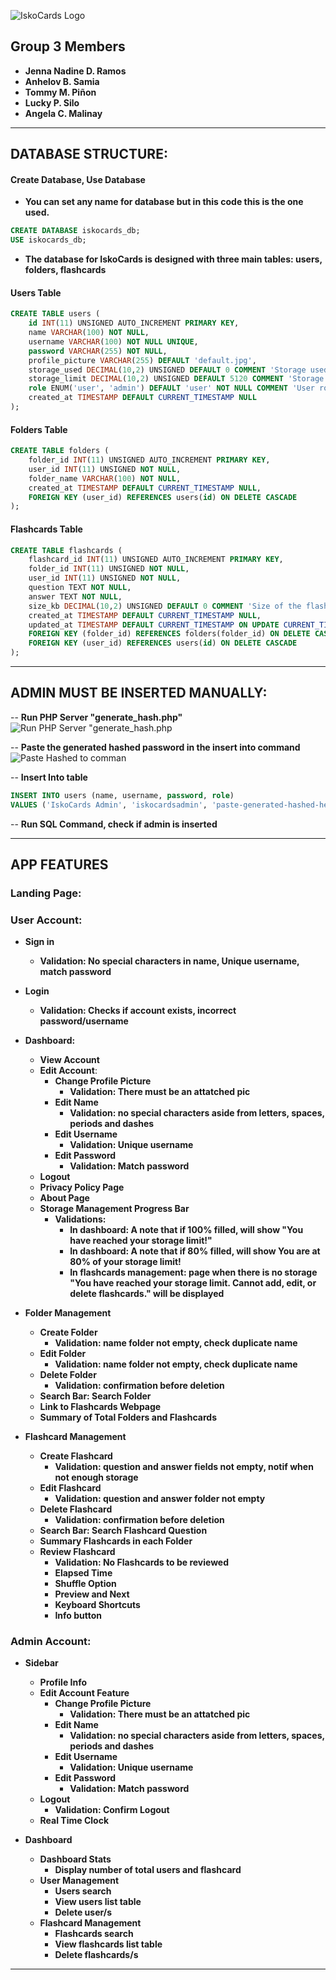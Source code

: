 ![IskoCards Logo](https://github.com/jennarms/IskoCards/blob/main/assets/LogoHeader.png)

## Group 3 Members

- **Jenna Nadine D. Ramos**
- **Anhelov B. Samia**
- **Tommy M. Piñon**
- **Lucky P. Silo**
- **Angela C. Malinay**

---

## DATABASE STRUCTURE:

#### **Create Database, Use Database**
- **You can set any name for database but in this code this is the one used.**
```sql
CREATE DATABASE iskocards_db;
USE iskocards_db;
```
- **The database for **IskoCards** is designed with three main tables: users, folders, flashcards**

#### **Users Table**
```sql
CREATE TABLE users (
    id INT(11) UNSIGNED AUTO_INCREMENT PRIMARY KEY,
    name VARCHAR(100) NOT NULL,
    username VARCHAR(100) NOT NULL UNIQUE,
    password VARCHAR(255) NOT NULL,
    profile_picture VARCHAR(255) DEFAULT 'default.jpg',
    storage_used DECIMAL(10,2) UNSIGNED DEFAULT 0 COMMENT 'Storage used in KB',
    storage_limit DECIMAL(10,2) UNSIGNED DEFAULT 5120 COMMENT 'Storage limit in KB (default: 5MB)',
    role ENUM('user', 'admin') DEFAULT 'user' NOT NULL COMMENT 'User role (user or admin)',
    created_at TIMESTAMP DEFAULT CURRENT_TIMESTAMP NULL
);
```

#### **Folders Table**
```sql
CREATE TABLE folders (
    folder_id INT(11) UNSIGNED AUTO_INCREMENT PRIMARY KEY,
    user_id INT(11) UNSIGNED NOT NULL,
    folder_name VARCHAR(100) NOT NULL,
    created_at TIMESTAMP DEFAULT CURRENT_TIMESTAMP NULL,
    FOREIGN KEY (user_id) REFERENCES users(id) ON DELETE CASCADE
);
```
#### **Flashcards Table**
```sql
CREATE TABLE flashcards (
    flashcard_id INT(11) UNSIGNED AUTO_INCREMENT PRIMARY KEY,
    folder_id INT(11) UNSIGNED NOT NULL,
    user_id INT(11) UNSIGNED NOT NULL,
    question TEXT NOT NULL,
    answer TEXT NOT NULL,
    size_kb DECIMAL(10,2) UNSIGNED DEFAULT 0 COMMENT 'Size of the flashcard in KB',
    created_at TIMESTAMP DEFAULT CURRENT_TIMESTAMP NULL,
    updated_at TIMESTAMP DEFAULT CURRENT_TIMESTAMP ON UPDATE CURRENT_TIMESTAMP,
    FOREIGN KEY (folder_id) REFERENCES folders(folder_id) ON DELETE CASCADE,
    FOREIGN KEY (user_id) REFERENCES users(id) ON DELETE CASCADE
);
```
---

## ADMIN MUST BE INSERTED MANUALLY:
-- **Run PHP Server "generate_hash.php"**
![Run PHP Server "generate_hash.php](https://raw.githubusercontent.com/jennarms/IskoCards/refs/heads/main/Github%20Demo%20Pics/Insert%20Admin%201.png)

-- **Paste the generated hashed password in the insert into command**
![Paste Hashed to comman](https://raw.githubusercontent.com/jennarms/IskoCards/refs/heads/main/Github%20Demo%20Pics/Insert%20Admin%202.png)

-- **Insert Into table**
```sql
INSERT INTO users (name, username, password, role) 
VALUES ('IskoCards Admin', 'iskocardsadmin', 'paste-generated-hashed-here', 'admin');
```

-- **Run SQL Command, check if admin is inserted**

---

## APP FEATURES

### **Landing Page**:

### **User Account**:
- **Sign in**
    - **Validation: No special characters in name, Unique username, match password**
- **Login**
    - **Validation: Checks if account exists, incorrect password/username**
    
- **Dashboard:**
    - **View Account**
    - **Edit Account**:
        - **Change Profile Picture**
            - **Validation: There must be an attatched pic**
        - **Edit Name**
            - **Validation: no special characters aside from letters, spaces, periods and dashes**
        - **Edit Username**
            - **Validation: Unique username**
        - **Edit Password**
            - **Validation: Match password**
    - **Logout**
    - **Privacy Policy Page**
    - **About Page**
    - **Storage Management Progress Bar**
        - **Validations:**
            - **In dashboard: A note that if 100% filled, will show "You have reached your storage limit!"**
            - **In dashboard: A note that if 80% filled, will show You are at 80% of your storage limit!**
            - **In flashcards management: page when there is no storage "You have reached your storage limit. Cannot add, edit, or delete flashcards." will be displayed**

- **Folder Management**
    - **Create Folder**
        - **Validation: name folder not empty, check duplicate name**
    - **Edit Folder**
        - **Validation: name folder not empty, check duplicate name**
    - **Delete Folder**
        - **Validation: confirmation before deletion**
    - **Search Bar: Search Folder**
    - **Link to Flashcards Webpage**
    - **Summary of Total Folders and Flashcards**

- **Flashcard Management**
    - **Create Flashcard**
        - **Validation: question and answer fields not empty, notif when not enough storage**
    - **Edit Flashcard**
        - **Validation: question and answer folder not empty**
    - **Delete Flashcard**
        - **Validation: confirmation before deletion**
    - **Search Bar: Search Flashcard Question**
    - **Summary Flashcards in each Folder**
    - **Review Flashcard**
        - **Validation: No Flashcards to be reviewed**
        - **Elapsed Time**
        - **Shuffle Option**
        - **Preview and Next**
        - **Keyboard Shortcuts**
        - **Info button**

### Admin Account:
- **Sidebar**
    - **Profile Info**
    - **Edit Account Feature**
        - **Change Profile Picture**
            - **Validation: There must be an attatched pic**
        - **Edit Name**
            - **Validation: no special characters aside from letters, spaces, periods and dashes**
        - **Edit Username**
            - **Validation: Unique username**
        - **Edit Password**
            - **Validation: Match password**
    - **Logout**
        - **Validation: Confirm Logout**
    - **Real Time Clock**

- **Dashboard**
    - **Dashboard Stats**
        - **Display number of total users and flashcard**
    - **User Management**
        - **Users search**
        - **View users list table**
        - **Delete user/s**
    - **Flashcard Management**
        - **Flashcards search**
        - **View flashcards list table**
        - **Delete flashcards/s**
---
